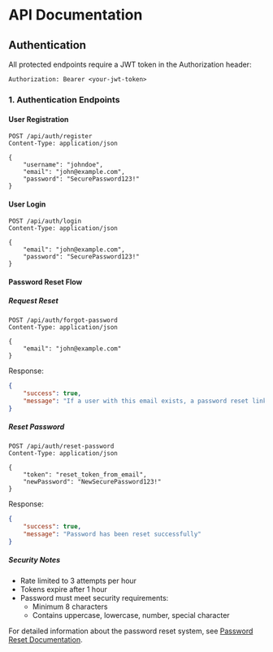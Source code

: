 # API Documentation

## Authentication

All protected endpoints require a JWT token in the Authorization header:
```
Authorization: Bearer <your-jwt-token>
```

### 1. Authentication Endpoints

#### User Registration
```http
POST /api/auth/register
Content-Type: application/json

{
    "username": "johndoe",
    "email": "john@example.com",
    "password": "SecurePassword123!"
}
```

#### User Login
```http
POST /api/auth/login
Content-Type: application/json

{
    "email": "john@example.com",
    "password": "SecurePassword123!"
}
```

#### Password Reset Flow

##### Request Reset
```http
POST /api/auth/forgot-password
Content-Type: application/json

{
    "email": "john@example.com"
}
```

Response:
```json
{
    "success": true,
    "message": "If a user with this email exists, a password reset link will be sent."
}
```

##### Reset Password
```http
POST /api/auth/reset-password
Content-Type: application/json

{
    "token": "reset_token_from_email",
    "newPassword": "NewSecurePassword123!"
}
```

Response:
```json
{
    "success": true,
    "message": "Password has been reset successfully"
}
```

##### Security Notes
- Rate limited to 3 attempts per hour
- Tokens expire after 1 hour
- Password must meet security requirements:
  - Minimum 8 characters
  - Contains uppercase, lowercase, number, special character

For detailed information about the password reset system, see [Password Reset Documentation](./docs/PASSWORD_RESET.md).
